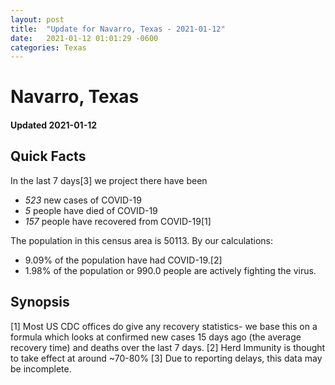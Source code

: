 ```yaml
---
layout: post
title:  "Update for Navarro, Texas - 2021-01-12"
date:   2021-01-12 01:01:29 -0600
categories: Texas
---
```


# Navarro, Texas
#### Updated 2021-01-12

## Quick Facts

In the last 7 days[3] we project there have been
- *523* new cases of COVID-19
- *5* people have died of COVID-19
- *157* people have recovered from COVID-19[1]

The population in this census area is 50113. By our calculations:
- 9.09% of the population have had COVID-19.[2]
- 1.98% of the population or 990.0 people are actively fighting the virus.

## Synopsis




[1] Most US CDC offices do give any recovery statistics- we base this on a formula which looks at confirmed new cases
15 days ago (the average recovery time) and deaths over the last 7 days.
[2] Herd Immunity is thought to take effect at around ~70-80%
[3] Due to reporting delays, this data may be incomplete. 
    
